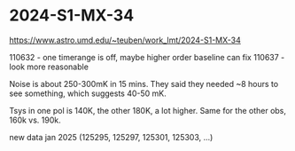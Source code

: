 # 2024-S1-MX-34

https://www.astro.umd.edu/~teuben/work_lmt/2024-S1-MX-34

110632 - one timerange is off, maybe higher order baseline can fix
110637 - look more reasonable

Noise is about 250-300mK in 15 mins. They said they needed ~8 hours to see something,
which suggests 40-50 mK.

Tsys in one pol is 140K, the other 180K, a lot higher.  Same for the other obs,  160k vs. 190k.

new data jan 2025 (125295, 125297, 125301, 125303, ...)
